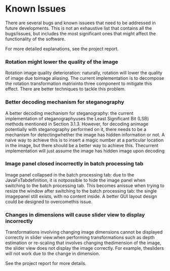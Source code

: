 # Known Issues

There are several bugs and known issuees that need to be addressed in future developments. This is not an exhaustive list that contains all the bugs/issues, but includes the most significant ones that might affect the functionality of the software.

For more detailed explanations, see the project report.

### Rotation might lower the quality of the image

Rotation  image  quality  deterioration:  naturally,  rotation  will  lower  the  quality  of  image  due  toimage aliasing.  The current implementation is to decompose the rotation transformation matrixinto three component to mitigate this effect. There are better techniques to tackle this problem.

### Better decoding mechanism for steganography

A  better  decoding  mechanism  for  steganography:  the  current  implementation  of  steganographyuses the Least Significant Bit (LSB) methods mentioned in Section 3.1.3.  However, for decoding animage potentially with steganography performed on it, there needs to be a mechanism for detectingwhether the image has hidden information or not.  A naive way to achieve this is to insert a magic number at a particular location in the image, but there should be a better way to achieve this.  Thecurrent implementation will just assume the image has hidden image upon decoding

### Image panel closed incorrectly in batch processing tab

Image  panel  collapsed  in  the  batch  processing  tab:  due  to  the  JavaFxTabdefinition,  it  is  notpossible  to  hide  the  image  panel  when  switching  to  the  batch  processing  tab.   This  becomes  anissue when trying to resize the window after switching to the batch processing tab:  the single imagepanel still exists, with no content inside.  A better GUI layout design could be designed to overcomethis issue.

### Changes in dimensions will cause slider view to display incorrectly

Transformations involving changing image dimensions cannot be displayed correctly in slider view:when performing transformations such as depth estimation or re-scaling that involves changing thedimension  of  the  image,  the  slider  view  does  not  display  the  image  correctly.   For  example,  thesliders will not work due to the change in dimension.

See the project report for more details.